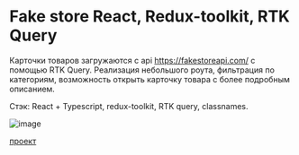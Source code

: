# Fake store React, Redux-toolkit, RTK Query

Карточки товаров загружаются с api https://fakestoreapi.com/ с помощью RTK Query. Реализация небольшого роута, фильтрация по категориям, возможность открыть карточку товара с более подробным описанием.

Стэк: React + Typescript, redux-toolkit, RTK query, classnames.

![image](https://user-images.githubusercontent.com/63904240/225091319-6c9093a8-4a92-4235-b128-f62b9ca2cf7a.png)

[проект](https://skredmi.github.io/fakestore-rtk)

